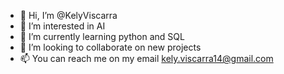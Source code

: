 - 👋 Hi, I’m @KelyViscarra
- 👀 I’m interested in AI 
- 🌱 I’m currently learning python and SQL 
- 💞️ I’m looking to collaborate on new projects 
- 📫 You can reach me on my email kely.viscarra14@gmail.com

<!---
KelyViscarra/KelyViscarra is a ✨ special ✨ repository because its `README.md` (this file) appears on your GitHub profile.
You can click the Preview link to take a look at your changes.
--->
